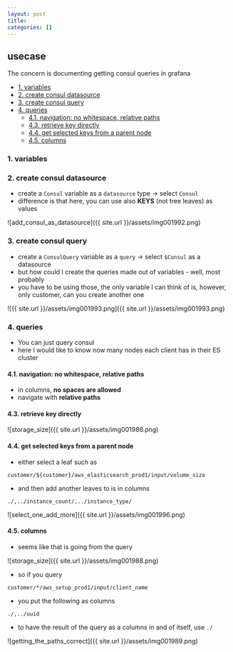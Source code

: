 ```yaml
---
layout: post
title:
categories: []
---
```


## usecase
The concern is documenting getting consul queries in grafana

<!-- TOC -->

- [1. variables](#1-variables)
- [2. create consul datasource](#2-create-consul-datasource)
- [3. create consul query](#3-create-consul-query)
- [4. queries](#4-queries)
    - [4.1. navigation: no whitespace, relative paths](#41-navigation-no-whitespace-relative-paths)
    - [4.3. retrieve key directly](#43-retrieve-key-directly)
    - [4.4. get selected keys from a parent node](#44-get-selected-keys-from-a-parent-node)
    - [4.5. columns](#45-columns)

<!-- /TOC -->


### 1. variables
### 2. create consul datasource
* create a `Consul` variable as a `datasource` type → select `Consul`
* difference is that here, you can use also **KEYS** (not tree leaves) as values

![add_consul_as_datasource]({{ site.url }}/assets/img001992.png)

### 3. create consul query
* create a `ConsulQuery` variable as a `query` → select `$Consul` as a datasource
* but how could I create the queries made out of variables - well, most probably 
* you have to be using those, the only variable I can think of is, however, only customer, can you create another one

![{{ site.url }}/assets/img001993.png]({{ site.url }}/assets/img001993.png)

### 4. queries
* You can just query consul 
* here I would like to know now many nodes each client has in their ES cluster

#### 4.1. navigation: no whitespace, relative paths
* in columns, **no spaces are allowed**
* navigate with **relative paths**

#### 4.3. retrieve key directly

![storage_size]({{ site.url }}/assets/img001986.png)

#### 4.4. get selected keys from a parent node
* either select a leaf such as

```
customer/${customer}/aws_elasticsearch_prod1/input/volume_size
```

* and then add another leaves to is in columns

```
./,../instance_count/,../instance_type/
```

![select_one_add_more]({{ site.url }}/assets/img001996.png)

#### 4.5. columns
* seems like that is going from the query

![storage_size]({{ site.url }}/assets/img001988.png)

* so if you query

```
customer/*/aws_setup_prod1/input/client_name
```

* you put the following as columns

```
./,../uuid
```

* to have the result of the query as a columns in and of itself, use `./`

![getting_the_paths_correct]({{ site.url }}/assets/img001989.png)
